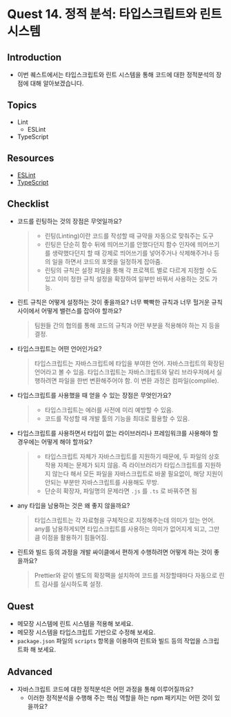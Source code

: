 # Quest 14. 정적 분석: 타입스크립트와 린트 시스템

## Introduction

- 이번 퀘스트에서는 타입스크립트와 린트 시스템을 통해 코드에 대한 정적분석의 장점에 대해 알아보겠습니다.

## Topics

- Lint
  - ESLint
- TypeScript

## Resources

- [ESLint](https://eslint.org/)
- [TypeScript](https://www.typescriptlang.org/)

## Checklist

- 코드를 린팅하는 것의 장점은 무엇일까요?

  > - 린팅(Linting)이란 코드를 작성할 때 규약을 자동으로 맞춰주는 도구
  > - 린팅은 단순히 함수 뒤에 띄어쓰기를 안했다던지 함수 인자에 띄어쓰기를 생략했다던지 할 때 강제로 띄어쓰기를 넣어주거나 삭제해주거나 등의 일을 하면서 코드의 포멧을 일정하게 잡아줌.
  > - 린팅의 규칙은 설정 파일을 통해 각 프로젝트 별로 다르게 지정할 수도 있고 이미 정한 규칙 설정을 확장하여 일부만 바꿔서 사용하는 것도 가능.

- 린트 규칙은 어떻게 설정하는 것이 좋을까요? 너무 빡빡한 규칙과 너무 헐거운 규칙 사이에서 어떻게 밸런스를 잡아야 할까요?

  > 팀원들 간의 협의를 통해 코드의 규칙과 어떤 부분을 적용해야 하는 지 등을 결정.

- 타입스크립트는 어떤 언어인가요?

  > 타입스크립트는 자바스크립트에 타입을 부여한 언어. 자바스크립트의 확장된 언어라고 볼 수 있음. 타입스크립트는 자바스크립트와 달리 브라우저에서 실행하려면 파일을 한번 변환해주어야 함. 이 변환 과정은 컴파일(complile).

- 타입스크립트를 사용했을 때 얻을 수 있는 장점은 무엇인가요?

  > - 타입스크립트는 에러를 사전에 미리 예방할 수 있음.
  > - 코드를 작성할 때 개발 툴의 기능을 최대로 활용할 수 있음.

- 타입스크립트를 사용하면서 타입이 없는 라이브러리나 프레임워크를 사용해야 할 경우에는 어떻게 해야 할까요?

  > - 타입스크립트 자체가 자바스크립트를 지원하기 때문에, 두 파일의 상호작용 자체는 문제가 되지 않음. 즉 라이브러리가 타입스크립트를 지원하지 않는다 해서 모든 파일을 자바스크립트로 바꿀 필요없이, 해당 지원이 안되는 부분만 자바스크립트를 사용해도 무방.
  > - 단순히 확장자, 파일명의 문제라면 `.js` 를 `.ts` 로 바꿔주면 됨

- any 타입을 남용하는 것은 왜 좋지 않을까요?

  > 타입스크립트는 각 자료형을 구체적으로 지정해주는데 의미가 있는 언어. any를 남용하게되면 타입스크립트를 사용하는 의미가 없어지게 되고, 그만큼 이점을 활용하기 힘들어짐.

- 린트와 빌드 등의 과정을 개발 싸이클에서 편하게 수행하려면 어떻게 하는 것이 좋을까요?

  > Prettier와 같이 별도의 확장팩을 설치하여 코드를 저장할때마다 자동으로 린트 검사를 실시하도록 설정.

## Quest

- 메모장 시스템에 린트 시스템을 적용해 보세요.
- 메모장 시스템을 타입스크립트 기반으로 수정해 보세요.
- `package.json` 파일의 `scripts` 항목을 이용하여 린트와 빌드 등의 작업을 스크립트화 해 보세요.

## Advanced

- 자바스크립트 코드에 대한 정적분석은 어떤 과정을 통해 이루어질까요?
  - 이러한 정적분석을 수행해 주는 핵심 역할을 하는 npm 패키지는 어떤 것이 있을까요?
